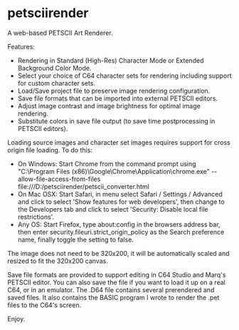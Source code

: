 # petsciirender
A web-based PETSCII Art Renderer.

Features:
- Rendering in Standard (High-Res) Character Mode or Extended Background Color Mode.
- Select your choice of C64 character sets for rendering including support for custom character sets.
- Load/Save project file to preserve image rendering configuration.
- Save file formats that can be imported into external PETSCII editors.
- Adjust image contrast and image brightness for optimal image rendering.
- Substitute colors in save file output (to save time postprocessing in PETSCII editors).

Loading source images and character set images requires support for cross origin file loading. To do this:
- On Windows: Start Chrome from the command prompt using "C:\Program Files (x86)\Google\Chrome\Application\chrome.exe" --allow-file-access-from-files file:///D:/petsciirender/petscii_converter.html
- On Mac OSX: Start Safari, in menu select Safari / Settings / Advanced and click to select 'Show features for web developers', then change to the Developers tab and click to select 'Security: Disable local file restrictions'.
- Any OS: Start Firefox, type about:config in the browsers address bar, then enter security.fileuri.strict_origin_policy as the Search preference name, finally toggle the setting to false.

The image does not need to be 320x200, it will be automatically scaled and resized to fit the 320x200 canvas. 

Save file formats are provided to support editing in C64 Studio and Marq's PETSCII editor. You can also save the file if you want to load it up on a real C64, or in an emulator. The .D64 file contains several prerendered and saved files. It also contains the BASIC program I wrote to render the .pet files to the C64's screen.

Enjoy.
